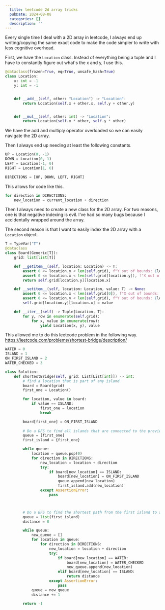 ```yaml
---
  title: leetcode 2d array tricks
  pubDate: 2024-08-08
  categories: []
  description: ''
---
```


Every single time I deal with a 2D array in leetcode, I always end
up writing/copying the same exact code to
make the code simpler to write 
with less cognitive overhead.

First, we have the `Location` class. Instead of 
everything being a tuple and I have to constantly figure
out what's the x and y, I use this.

```python
@dataclass(frozen=True, eq=True, unsafe_hash=True)
class Location:
    x: int = -1
    y: int = -1


    def __add__(self, other: "Location") -> "Location":
        return Location(self.x + other.x, self.y + other.y)


    def __mul__(self, other: int) -> "Location":
        return Location(self.x * other, self.y * other)
```

We have the add and multiply operator overloaded so we can easily navigate
the 2D array.

Then I always end up needing at least the following constants.

```python
UP = Location(0, -1)
DOWN = Location(0, 1)
LEFT = Location(-1, 0)
RIGHT = Location(1, 0)

DIRECTIONS = [UP, DOWN, LEFT, RIGHT]
```

This allows for code like this.

```python
for direction in DIRECTIONS:
    new_location = current_location + direction
```

Then I always need to create a new class for 
the 2D array. For two reasons, 
one is that negative indexing is evil. I've had so many bugs because I accidentally
wrapped around the array.

The second reason is that I want to easily index the 2D array with a `Location` object.

```python
T = TypeVar("T")
@dataclass
class Board(Generic[T]):
    grid: list[list[T]]

    def __getitem__(self, location: Location) -> T:
        assert 0 <= location.y < len(self.grid), f"Y out of bounds: {location.y}"
        assert 0 <= location.x < len(self.grid[location.y]), f"X out of bounds: {location.x}"
        return self.grid[location.y][location.x]

    def __setitem__(self, location: Location, value: T) -> None:
        assert 0 <= location.x < len(self.grid[0]), f"X out of bounds: {location.x}"
        assert 0 <= location.y < len(self.grid), f"Y out of bounds: {location.y}"
        self.grid[location.y][location.x] = value

    def __iter__(self) -> Tuple[Location, T]:
        for y, row in enumerate(self.grid):
            for x, value in enumerate(row):
                yield Location(x, y), value

```
This allowed me to do this leetcode problem in the following way.
https://leetcode.com/problems/shortest-bridge/description/

```python
WATER = 0
ISLAND = 1
ON_FIRST_ISLAND = 2
WATER_CHECKED = 3

class Solution:
    def shortestBridge(self, grid: List[List[int]]) -> int:
        # find a location that is part of any island
        board = Board(grid)
        first_one = Location()

        for location, value in board:
            if value == ISLAND:
                first_one = location
                break

        board[first_one] = ON_FIRST_ISLAND
        
        # Do a DFS to find all islands that are connected to the previous island
        queue = [first_one]
        first_island = {first_one}

        while queue:
            location = queue.pop(0)
            for direction in DIRECTIONS:
                new_location = location + direction
                try:
                    if board[new_location] == ISLAND:
                        board[new_location] = ON_FIRST_ISLAND
                        queue.append(new_location)
                        first_island.add(new_location)
                except AssertionError:
                    pass



        # Do a BFS to find the shortest path from the first island to any other island
        queue = list(first_island)
        distance = 0

        while queue:
            new_queue = []
            for location in queue:
                for direction in DIRECTIONS:
                    new_location = location + direction
                    try:
                        if board[new_location] == WATER:
                            board[new_location] = WATER_CHECKED
                            new_queue.append(new_location)
                        elif board[new_location] == ISLAND:
                            return distance
                    except AssertionError:
                        pass
            queue = new_queue
            distance += 1

        return -1
```

